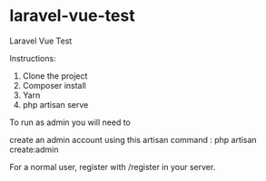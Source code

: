 # laravel-vue-test
Laravel Vue Test 

Instructions:
1. Clone the project 
2. Composer install 
3. Yarn 
4. php artisan serve

To run as admin you will need to 

create an admin account using this artisan command : php artisan create:admin 

For a normal user, register with /register in your server.




